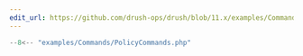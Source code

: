 ```yaml
---
edit_url: https://github.com/drush-ops/drush/blob/11.x/examples/Commands/PolicyCommands.php
---
```

```php
--8<-- "examples/Commands/PolicyCommands.php"
```
